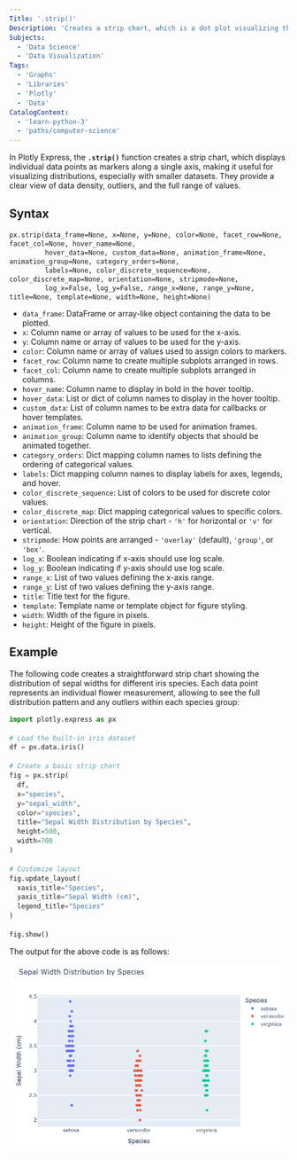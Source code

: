```yaml
---
Title: '.strip()'
Description: 'Creates a strip chart, which is a dot plot visualizing the distribution of a numerical variable for one or several groups.'
Subjects:
  - 'Data Science'
  - 'Data Visualization'
Tags:
  - 'Graphs'
  - 'Libraries'
  - 'Plotly'
  - 'Data'
CatalogContent:
  - 'learn-python-3'
  - 'paths/computer-science'
---
```


In Plotly Express, the **`.strip()`** function creates a strip chart, which displays individual data points as markers along a single axis, making it useful for visualizing distributions, especially with smaller datasets. They provide a clear view of data density, outliers, and the full range of values.

## Syntax

```pseudo
px.strip(data_frame=None, x=None, y=None, color=None, facet_row=None, facet_col=None, hover_name=None,
         hover_data=None, custom_data=None, animation_frame=None, animation_group=None, category_orders=None,
         labels=None, color_discrete_sequence=None, color_discrete_map=None, orientation=None, stripmode=None,
         log_x=False, log_y=False, range_x=None, range_y=None, title=None, template=None, width=None, height=None)
```

- `data_frame`: DataFrame or array-like object containing the data to be plotted.
- `x`: Column name or array of values to be used for the x-axis.
- `y`: Column name or array of values to be used for the y-axis.
- `color`: Column name or array of values used to assign colors to markers.
- `facet_row`: Column name to create multiple subplots arranged in rows.
- `facet_col`: Column name to create multiple subplots arranged in columns.
- `hover_name`: Column name to display in bold in the hover tooltip.
- `hover_data`: List or dict of column names to display in the hover tooltip.
- `custom_data`: List of column names to be extra data for callbacks or hover templates.
- `animation_frame`: Column name to be used for animation frames.
- `animation_group`: Column name to identify objects that should be animated together.
- `category_orders`: Dict mapping column names to lists defining the ordering of categorical values.
- `labels`: Dict mapping column names to display labels for axes, legends, and hover.
- `color_discrete_sequence`: List of colors to be used for discrete color values.
- `color_discrete_map`: Dict mapping categorical values to specific colors.
- `orientation`: Direction of the strip chart - `'h'` for horizontal or `'v'` for vertical.
- `stripmode`: How points are arranged - `'overlay'` (default), `'group'`, or `'box'`.
- `log_x`: Boolean indicating if x-axis should use log scale.
- `log_y`: Boolean indicating if y-axis should use log scale.
- `range_x`: List of two values defining the x-axis range.
- `range_y`: List of two values defining the y-axis range.
- `title`: Title text for the figure.
- `template`: Template name or template object for figure styling.
- `width`: Width of the figure in pixels.
- `height`: Height of the figure in pixels.

## Example

The following code creates a straightforward strip chart showing the distribution of sepal widths for different iris species. Each data point represents an individual flower measurement, allowing to see the full distribution pattern and any outliers within each species group:

```py
import plotly.express as px

# Load the built-in iris dataset
df = px.data.iris()

# Create a basic strip chart
fig = px.strip(
  df,
  x="species",
  y="sepal_width",
  color="species",
  title="Sepal Width Distribution by Species",
  height=500,
  width=700
)

# Customize layout
fig.update_layout(
  xaxis_title="Species",
  yaxis_title="Sepal Width (cm)",
  legend_title="Species"
)

fig.show()
```

The output for the above code is as follows:

![The output for the above code](https://raw.githubusercontent.com/Codecademy/docs/main/media/plotly-strip-1.png)
